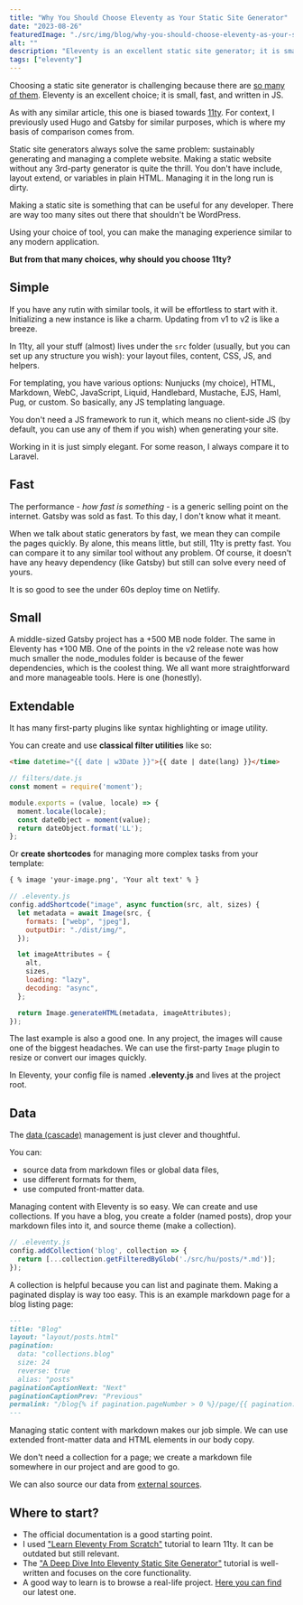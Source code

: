```yaml
---
title: "Why You Should Choose Eleventy as Your Static Site Generator"
date: "2023-08-26"
featuredImage: "./src/img/blog/why-you-should-choose-eleventy-as-your-static-site-generator.png"
alt: ""
description: "Eleventy is an excellent static site generator; it is small, fast, and written in JS."
tags: ["eleventy"]
---
```


<p class="lead">Choosing a static site generator is challenging because there are <a href="https://jamstack.org/generators/">so many of them</a>. Eleventy is an excellent choice; it is small, fast, and written in JS.</p>

As with any similar article, this one is biased towards [11ty](https://www.11ty.dev/). For context, I previously used Hugo and Gatsby for similar purposes, which is where my basis of comparison comes from.

Static site generators always solve the same problem: sustainably generating and managing a complete website. Making a static website without any 3rd-party generator is quite the thrill. You don't have include, layout extend, or variables in plain HTML. Managing it in the long run is dirty.

Making a static site is something that can be useful for any developer. There are way too many sites out there that shouldn't be WordPress.

Using your choice of tool, you can make the managing experience similar to any modern application.

**But from that many choices, why should you choose 11ty?**

## Simple

If you have any rutin with similar tools, it will be effortless to start with it. Initializing a new instance is like a charm. Updating from v1 to v2 is like a breeze.

In 11ty, all your stuff (almost) lives under the `src` folder (usually, but you can set up any structure you wish): your layout files, content, CSS, JS, and helpers.

For templating, you have various options: Nunjucks (my choice), HTML, Markdown, WebC, JavaScript, Liquid, Handlebard, Mustache, EJS, Haml, Pug, or custom. So basically, any JS templating language.

You don't need a JS framework to run it, which means no client-side JS (by default, you can use any of them if you wish) when generating your site.

Working in it is just simply elegant. For some reason, I always compare it to Laravel.

## Fast

The performance - _how fast is something_ - is a generic selling point on the internet. Gatsby was sold as fast. To this day, I don't know what it meant.

When we talk about static generators by fast, we mean they can compile the pages quickly. By alone, this means little, but still, 11ty is pretty fast. You can compare it to any similar tool without any problem. Of course, it doesn't have any heavy dependency (like Gatsby) but still can solve every need of yours.

It is so good to see the under 60s deploy time on Netlify.

## Small

A middle-sized Gatsby project has a +500 MB node folder. The same in Eleventy has +100 MB. One of the points in the v2 release note was how much smaller the node_modules folder is because of the fewer dependencies, which is the coolest thing. We all want more straightforward and more manageable tools. Here is one (honestly).

## Extendable

It has many first-party plugins like syntax highlighting or image utility.

You can create and use **classical filter utilities** like so:

```html
<time datetime="{{ date | w3Date }}">{{ date | date(lang) }}</time>
```

```js
// filters/date.js
const moment = require('moment');

module.exports = (value, locale) => {
  moment.locale(locale);
  const dateObject = moment(value);
  return dateObject.format('LL');
};
```

Or **create shortcodes** for managing more complex tasks from your template:

```html
{ % image 'your-image.png', 'Your alt text' % }
```

```js
// .eleventy.js
config.addShortcode("image", async function(src, alt, sizes) {
  let metadata = await Image(src, {
    formats: ["webp", "jpeg"],
    outputDir: "./dist/img/",
  });

  let imageAttributes = {
    alt,
    sizes,
    loading: "lazy",
    decoding: "async",
  };

  return Image.generateHTML(metadata, imageAttributes);
});
```
The last example is also a good one. In any project, the images will cause one of the biggest headaches. We can use the first-party `Image` plugin to resize or convert our images quickly.

<Notification type="info">In Eleventy, your config file is named <strong>.eleventy.js</strong> and lives at the project root.</Notification>

## Data

The [data (cascade)](https://www.11ty.dev/docs/data-cascade/) management is just clever and thoughtful.

You can:
- source data from markdown files or global data files,
- use different formats for them,
- use computed front-matter data.

Managing content with Eleventy is so easy. We can create and use collections. If you have a blog, you create a folder (named posts), drop your markdown files into it, and source theme (make a collection).

```js
// .eleventy.js
config.addCollection('blog', collection => {
  return [...collection.getFilteredByGlob('./src/hu/posts/*.md')];
});
```

A collection is helpful because you can list and paginate them. Making a paginated display is way too easy. This is an example markdown page for a blog listing page:

```markdown
---
title: "Blog"
layout: "layout/posts.html"
pagination:
  data: "collections.blog"
  size: 24
  reverse: true
  alias: "posts"
paginationCaptionNext: "Next"
paginationCaptionPrev: "Previous"
permalink: "/blog{% if pagination.pageNumber > 0 %}/page/{{ pagination.pageNumber }}{% endif %}/index.html"
---
```

Managing static content with markdown makes our job simple. We can use extended front-matter data and HTML elements in our body copy.

We don't need a collection for a page; we create a markdown file somewhere in our project and are good to go.

We can also source our data from [external sources](https://egghead.io/lessons/11ty-generate-eleventy-11ty-pages-from-external-data).

## Where to start?

- The official documentation is a good starting point.
- I used ["Learn Eleventy From Scratch"](https://learneleventyfromscratch.com/) tutorial to learn 11ty. It can be outdated but still relevant.
- The ["A Deep Dive Into Eleventy Static Site Generator"](https://www.smashingmagazine.com/2021/03/eleventy-static-site-generator/) tutorial is well-written and focuses on the core functionality.
- A good way to learn is to browse a real-life project. [Here you can find](https://github.com/conedevelopment/cone-site) our latest one.


